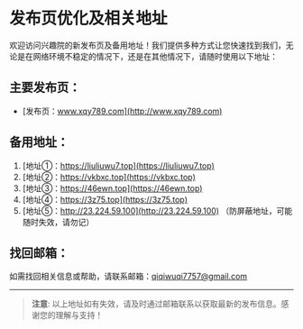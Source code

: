 # 发布页优化及相关地址

欢迎访问兴趣院的新发布页及备用地址！我们提供多种方式让您快速找到我们，无论是在网络环境不稳定的情况下，还是在其他情况下，请随时使用以下地址：

## 主要发布页：
- [发布页：www.xqy789.com](http://www.xqy789.com)

## 备用地址：
1. [地址①：https://liuliuwu7.top](https://liuliuwu7.top)
2. [地址②：https://vkbxc.top](https://vkbxc.top)
3. [地址③：https://46ewn.top](https://46ewn.top)
4. [地址④：https://3z75.top](https://3z75.top)
5. [地址⑤：http://23.224.59.100](http://23.224.59.100) （防屏蔽地址，可能随时失效，请勿记）

## 找回邮箱：
如需找回相关信息或帮助，请联系邮箱：qiqiwuqi7757@gmail.com

---

> **注意**: 以上地址如有失效，请及时通过邮箱联系以获取最新的发布信息。感谢您的理解与支持！
